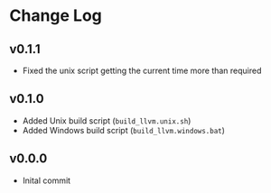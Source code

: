 # Change Log

<!---------------------------------->
<a name="v0.1.1"></a>
## v0.1.1
- Fixed the unix script getting the current time more than required


<!---------------------------------->
<a name="v0.1.0"></a>
## v0.1.0
- Added Unix build script (`build_llvm.unix.sh`)
- Added Windows build script (`build_llvm.windows.bat`)


<!---------------------------------->
<a name="v0.0.0"></a>
## v0.0.0
- Inital commit